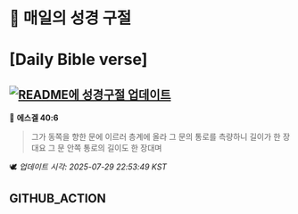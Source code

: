 # 🙏 매일의 성경 구절
# [Daily Bible verse]
## [![README에 성경구절 업데이트](https://github.com/DONGSUKA/first_test/actions/workflows/update-readme-bible.yml/badge.svg)](https://github.com/DONGSUKA/first_test/actions/workflows/update-readme-bible.yml)
<!-- START_BIBLE_VERSE -->
📖 **에스겔 40:6**
> 그가 동쪽을 향한 문에 이르러 층계에 올라 그 문의 통로를 측량하니 길이가 한 장대요 그 문 안쪽 통로의 길이도 한 장대며

🕊️ _업데이트 시각: 2025-07-29 22:53:49 KST_
  <!-- END_BIBLE_VERSE -->
## GITHUB_ACTION
